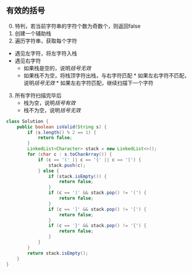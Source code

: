 ## 有效的括号


0. 特判，若当前字符串的字符个数为奇数个，则返回false
1. 创建一个辅助栈
2. 遍历字符串，获取每个字符
  * 遇见左字符，将左字符入栈
  * 遇见右字符
   	* 如果栈是空的，说明*括号无效*
   	* 如果栈不为空，将栈顶字符出栈，与右字符匹配
     		* 如果左右字符不匹配，说明*括号无效*
     		* 如果左右字符匹配，继续扫描下一个字符
3. 所有字符扫描完毕后
   * 栈为空，说明*括号有效*
   * 栈不为空，说明*括号无效*
 
 

~~~java
class Solution {
    public boolean isValid(String s) {
        if (s.length() % 2 == 1) {
            return false;
        }
        LinkedList<Character> stack = new LinkedList<>();
        for (char c : s.toCharArray()) {
            if (c == '(' || c == '{' || c == '[') {
                stack.push(c);
            } else {
                if (stack.isEmpty()) {
                    return false;
                }
                if (c == ')' && stack.pop() != '(') {
                    return false;
                }
                if (c == ']' && stack.pop() != '[') {
                    return false;
                }
                if (c == '}' && stack.pop() != '{') {
                    return false;
                }
            }
        }
        return stack.isEmpty();
    }
}
~~~

